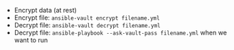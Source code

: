 - Encrypt data (at rest)
- Encrypt file: `ansible-vault encrypt filename.yml`
- Decrypt file: `ansible-vault decrypt filename.yml`
- Decrypt file: `ansible-playbook --ask-vault-pass filename.yml` when we want to run
